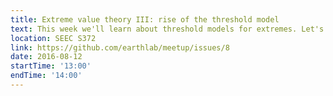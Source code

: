 ```yaml
---
title: Extreme value theory III: rise of the threshold model
text: This week we'll learn about threshold models for extremes. Let's read chapter 4 in Coles' 2004 extreme value theory book, and try to apply the generalized Pareto distribution to either a) examples described in text (all datasets are contained in the R package "ismev", or b) fire data located on the Petalibrary (e.g., /work/earthlab/NASA_fire_shared/data/fire/Short+mtbs/). Implementations in any language are welcome! Once you have something worked out, please share it on GitHub so we can see what you did!
location: SEEC S372
link: https://github.com/earthlab/meetup/issues/8
date: 2016-08-12
startTime: '13:00'
endTime: '14:00'
---
```


